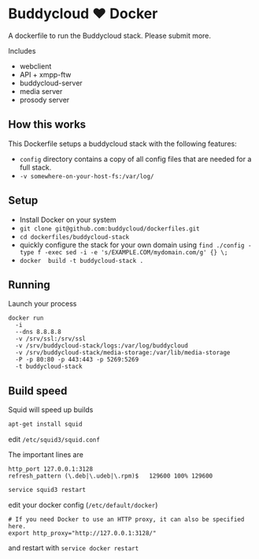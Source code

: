 Buddycloud ♥ Docker
===================

A dockerfile to run the Buddycloud stack. 
Please submit more.

Includes
* webclient
* API + xmpp-ftw
* buddycloud-server
* media server
* prosody server

## How this works

This Dockerfile setups a buddycloud stack with the following features:
* `config` directory contains a copy of all config files that are needed for a full stack.
* `-v somewhere-on-your-host-fs:/var/log/`

## Setup

* Install Docker on your system
* `git clone git@github.com:buddycloud/dockerfiles.git`
* `cd dockerfiles/buddycloud-stack`
* quickly configure the stack for your own domain using `find ./config -type f -exec sed -i -e 's/EXAMPLE.COM/mydomain.com/g' {} \;`
* `docker  build -t buddycloud-stack .`

## Running

Launch your process
```
docker run 
  -i 
  --dns 8.8.8.8 
  -v /srv/ssl:/srv/ssl 
  -v /srv/buddycloud-stack/logs:/var/log/buddycloud 
  -v /srv/buddycloud-stack/media-storage:/var/lib/media-storage
  -P -p 80:80 -p 443:443 -p 5269:5269 
  -t buddycloud-stack
```

## Build speed

Squid will speed up builds

```bash
apt-get install squid
```

edit `/etc/squid3/squid.conf`

The important lines are
```
http_port 127.0.0.1:3128
refresh_pattern (\.deb|\.udeb|\.rpm)$   129600 100% 129600
```

```bash
service squid3 restart 
```

edit your docker config (`/etc/default/docker`)

```
# If you need Docker to use an HTTP proxy, it can also be specified here.
export http_proxy="http://127.0.0.1:3128/"
```

and restart with `service docker restart`

